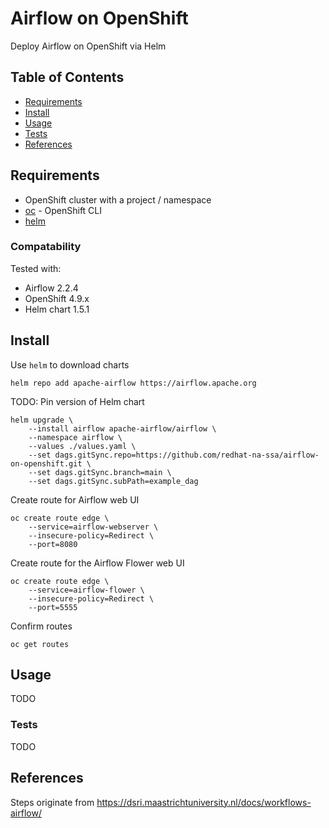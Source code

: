 # Airflow on OpenShift

Deploy Airflow on OpenShift via Helm

## Table of Contents

* [Requirements](#requirements)
* [Install](#install)
* [Usage](#usage)
* [Tests](#tests)
* [References](#references)

## Requirements

* OpenShift cluster with a project / namespace
* [oc](https://mirror.openshift.com/pub/openshift-v4/clients/ocp/stable) - OpenShift CLI
* [helm](https://helm.sh/docs/intro/install)

### Compatability

Tested with:
* Airflow 2.2.4
* OpenShift 4.9.x
* Helm chart 1.5.1

## Install

Use `helm` to download charts

```
helm repo add apache-airflow https://airflow.apache.org
```
TODO: Pin version of Helm chart

```
helm upgrade \
    --install airflow apache-airflow/airflow \
    --namespace airflow \
    --values ./values.yaml \
    --set dags.gitSync.repo=https://github.com/redhat-na-ssa/airflow-on-openshift.git \
    --set dags.gitSync.branch=main \
    --set dags.gitSync.subPath=example_dag
```

Create route for Airflow web UI

```
oc create route edge \
    --service=airflow-webserver \
    --insecure-policy=Redirect \
    --port=8080
```

Create route for the Airflow Flower web UI

```
oc create route edge \
    --service=airflow-flower \
    --insecure-policy=Redirect \
    --port=5555
```

Confirm routes

```
oc get routes
```

## Usage

TODO

### Tests

TODO

## References

Steps originate from https://dsri.maastrichtuniversity.nl/docs/workflows-airflow/
